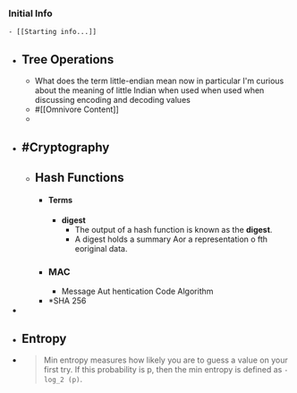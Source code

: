 ### Initial Info
	- [[Starting info...]]
- ## Tree Operations
	- What does the term little-endian mean now in particular I'm curious about the meaning of little Indian when used when used when discussing encoding and decoding values
	- #[[Omnivore Content]]
	-
- ## #Cryptography
	- ## Hash Functions
		- #### Terms
			- **digest**
				- The output of a hash function is known as the **digest**.
				- A digest holds a summary Aor a representation o fth eoriginal data.
		- ### MAC
			- Message Aut hentication Code Algorithm
		- *SHA 256
-
- ## Entropy
- > Min entropy measures how likely you are to guess a value on your first try. If this probability is p, then the min entropy is defined as `-log_2 (p)`.